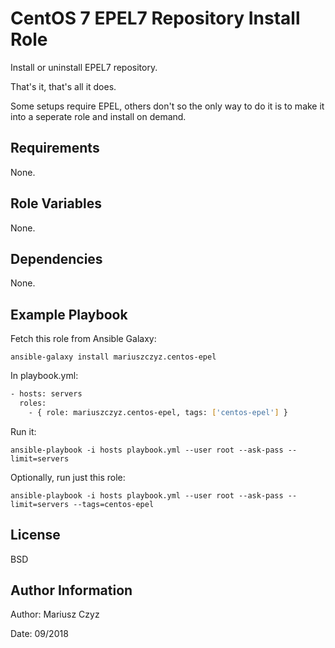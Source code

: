 # CentOS 7 EPEL7 Repository Install Role

Install or uninstall EPEL7 repository.

That's it, that's all it does.

Some setups require EPEL, others don't so the only way to do it is to make it into a seperate role and install on demand.

## Requirements

None.

## Role Variables

None.

## Dependencies

None.

## Example Playbook

Fetch this role from Ansible Galaxy:

`ansible-galaxy install mariuszczyz.centos-epel`

In playbook.yml:

```bash
- hosts: servers
  roles:
    - { role: mariuszczyz.centos-epel, tags: ['centos-epel'] }
```

Run it:

`ansible-playbook -i hosts playbook.yml --user root --ask-pass --limit=servers`

Optionally, run just this role:

`ansible-playbook -i hosts playbook.yml --user root --ask-pass --limit=servers --tags=centos-epel`

## License

BSD

## Author Information

Author: Mariusz Czyz  

Date: 09/2018
